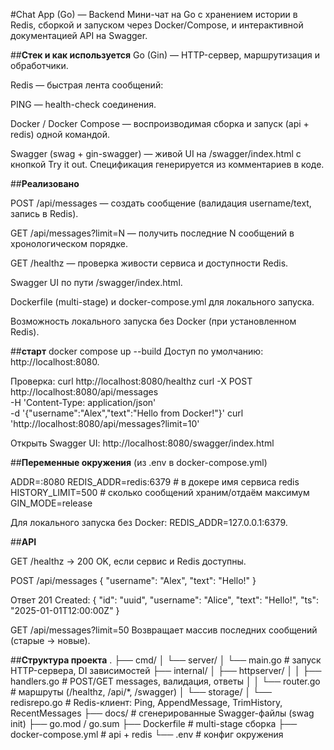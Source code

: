 #Chat App (Go) — Backend
Мини-чат на Go с хранением истории в Redis, сборкой и запуском через Docker/Compose, и интерактивной документацией API на Swagger.

##**Стек и как используется**
Go (Gin) — HTTP-сервер, маршрутизация и обработчики.

Redis — быстрая лента сообщений:

PING — health-check соединения.

Docker / Docker Compose — воспроизводимая сборка и запуск (api + redis) одной командой.

Swagger (swag + gin-swagger) — живой UI на /swagger/index.html с кнопкой Try it out. Спецификация генерируется из комментариев в коде.

##**Реализовано**

POST /api/messages — создать сообщение (валидация username/text, запись в Redis).

GET /api/messages?limit=N — получить последние N сообщений в хронологическом порядке.

GET /healthz — проверка живости сервиса и доступности Redis.

Swagger UI по пути /swagger/index.html.

Dockerfile (multi-stage) и docker-compose.yml для локального запуска.

Возможность локального запуска без Docker (при установленном Redis).

##**старт**
docker compose up --build
Доступ по умолчанию: http://localhost:8080.

Проверка:
curl http://localhost:8080/healthz
curl -X POST http://localhost:8080/api/messages \
  -H 'Content-Type: application/json' \
  -d '{"username":"Alex","text":"Hello from Docker!"}'
curl 'http://localhost:8080/api/messages?limit=10'

Открыть Swagger UI:
http://localhost:8080/swagger/index.html

##**Переменные окружения**
(из .env в docker-compose.yml)

ADDR=:8080
REDIS_ADDR=redis:6379     # в докере имя сервиса redis
HISTORY_LIMIT=500         # сколько сообщений храним/отдаём максимум
GIN_MODE=release

Для локального запуска без Docker: REDIS_ADDR=127.0.0.1:6379.

##**API** 

GET /healthz → 200 OK, если сервис и Redis доступны.

POST /api/messages
{ "username": "Alex", "text": "Hello!" }

Ответ 201 Created:
{
  "id": "uuid",
  "username": "Alice",
  "text": "Hello!",
  "ts": "2025-01-01T12:00:00Z"
}

GET /api/messages?limit=50
Возвращает массив последних сообщений (старые → новые).

##**Структура проекта**
.
├── cmd/
│   └── server/
│       └── main.go           # запуск HTTP-сервера, DI зависимостей
├── internal/
│   ├── httpserver/
│   │   ├── handlers.go       # POST/GET messages, валидация, ответы
│   │   └── router.go         # маршруты (/healthz, /api/*, /swagger)
│   └── storage/
│       └── redisrepo.go      # Redis-клиент: Ping, AppendMessage, TrimHistory, RecentMessages
├── docs/                     # сгенерированные Swagger-файлы (swag init)
├── go.mod / go.sum
├── Dockerfile                # multi-stage сборка
├── docker-compose.yml        # api + redis
└── .env                      # конфиг окружения
